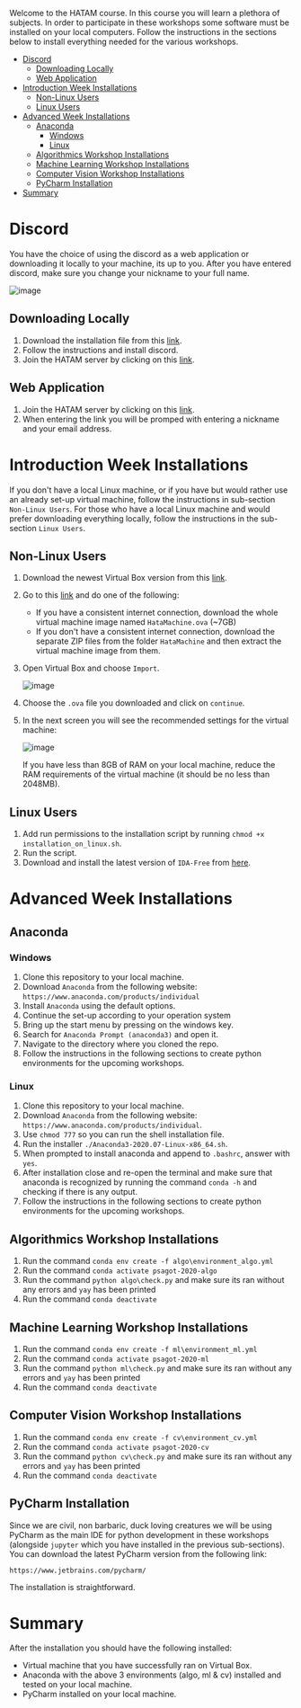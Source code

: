 Welcome to the HATAM course. In this course you will learn a plethora of subjects. In order to participate in these workshops some software must be installed on your local computers. Follow the instructions in the sections below to install everything needed for the various workshops.

- [Discord](#discord)
  * [Downloading Locally](#downloading-locally)
  * [Web Application](#web-application)
- [Introduction Week Installations](#introduction-week-installations)
  * [Non-Linux Users](#non-linux-users)
  * [Linux Users](#linux-users)
- [Advanced Week Installations](#advanced-week-installations)
  * [Anaconda](#anaconda)
    + [Windows](#windows)
    + [Linux](#linux)
  * [Algorithmics Workshop Installations](#algorithmics-workshop-installations)
  * [Machine Learning Workshop Installations](#machine-learning-workshop-installations)
  * [Computer Vision Workshop Installations](#computer-vision-workshop-installations)
  * [PyCharm Installation](#pycharm-installation)
- [Summary](#summary)

# Discord

You have the choice of using the discord as a web application or downloading it locally to your machine, its up to you. After you have entered discord, make sure you change your nickname to your full name.

![image](https://user-images.githubusercontent.com/38311688/90012201-9f65f900-dcab-11ea-9570-30a354828ed9.png)

## Downloading Locally

1. Download the installation file from this [link](https://discord.com/new/download).
2. Follow the instructions and install discord.
3. Join the HATAM server by clicking on this [link](https://discord.gg/EJcysAY).

## Web Application

1. Join the HATAM server by clicking on this [link](https://discord.gg/EJcysAY).
2. When entering the link you will be promped with entering a nickname and your email address.

# Introduction Week Installations

If you don't have a local Linux machine, or if you have but would rather use an already set-up virtual machine, follow the instructions in sub-section `Non-Linux Users`. For those who have a local Linux machine and would prefer downloading everything locally, follow the instructions in the sub-section `Linux Users`.

## Non-Linux Users

1. Download the newest Virtual Box version from this [link](https://www.virtualbox.org/wiki/Downloads).
2. Go to this [link](https://drive.google.com/drive/folders/1K_uQZUQykIimW44xKx2Azrn1jXxGuR49) and do one of the following:
    * If you have a consistent internet connection, download the whole virtual machine image named `HataMachine.ova` (~7GB)
    * If you don't have a consistent internet connection, download the separate ZIP files from the folder `HataMachine` and then extract the virtual machine image from them.
4. Open Virtual Box and choose `Import`.

    ![image](https://user-images.githubusercontent.com/38311688/90002771-c5839d00-dc9b-11ea-9773-6c4ec16d4b4b.png)

5. Choose the `.ova` file you downloaded and click on `continue`.
6. In the next screen you will see the recommended settings for the virtual machine:

    ![image](https://user-images.githubusercontent.com/38311688/90002795-d3d1b900-dc9b-11ea-9ff8-45d5880a8498.png)
    
    If you have less than 8GB of RAM on your local machine, reduce the RAM requirements of the virtual machine (it should be no less than 2048MB).

## Linux Users

1. Add run permissions to the installation script by running `chmod +x installation_on_linux.sh`.
2. Run the script.
3. Download and install the latest version of `IDA-Free` from [here](https://www.hex-rays.com/products/ida/support/download_freeware/).

# Advanced Week Installations

## Anaconda

### Windows

1. Clone this repository to your local machine.
2. Download `Anaconda` from the following website: `https://www.anaconda.com/products/individual`
3. Install `Anaconda` using the default options.
4. Continue the set-up according to your operation system
5. Bring up the start menu by pressing on the windows key.
6. Search for `Anaconda Prompt (anaconda3)` and open it.
7. Navigate to the directory where you cloned the repo.
8. Follow the instructions in the following sections to create python environments for the upcoming workshops.

### Linux

1. Clone this repository to your local machine.
2. Download `Anaconda` from the following website: `https://www.anaconda.com/products/individual`.
3. Use `chmod 777` so you can run the shell installation file.
4. Run the installer `./Anaconda3-2020.07-Linux-x86_64.sh`.
5. When prompted to install anaconda and append to `.bashrc`, answer with `yes`.
6. After installation close and re-open the terminal and make sure that anaconda is recognized by running the command `conda -h` and checking if there is any output.
7. Follow the instructions in the following sections to create python environments for the upcoming workshops.

## Algorithmics Workshop Installations

1. Run the command `conda env create -f algo\environment_algo.yml`
2. Run the command `conda activate psagot-2020-algo`
3. Run the command `python algo\check.py` and make sure its ran without any errors and `yay` has been printed
4. Run the command `conda deactivate`

## Machine Learning Workshop Installations

1. Run the command `conda env create -f ml\environment_ml.yml`
2. Run the command `conda activate psagot-2020-ml`
3. Run the command `python ml\check.py` and make sure its ran without any errors and `yay` has been printed
4. Run the command `conda deactivate`

## Computer Vision Workshop Installations

1. Run the command `conda env create -f cv\environment_cv.yml`
2. Run the command `conda activate psagot-2020-cv`
3. Run the command `python cv\check.py` and make sure its ran without any errors and `yay` has been printed
4. Run the command `conda deactivate`

## PyCharm Installation

Since we are civil, non barbaric, duck loving creatures we will be using PyCharm as the main IDE for python development in these workshops (alongside `jupyter` which you have installed in the previous sub-sections). You can download the latest PyCharm version from the following link:

`https://www.jetbrains.com/pycharm/`

The installation is straightforward.

# Summary

After the installation you should have the following installed:

* Virtual machine that you have successfully ran on Virtual Box.
* Anaconda with the above 3 environments (algo, ml & cv) installed and tested on your local machine.
* PyCharm installed on your local machine. 

